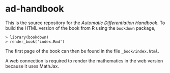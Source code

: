 # ad-handbook

This is the source repository for the *Automatic Differentiation
Handbook*.  To build the HTML version of the book from R using the
`bookdown` package,

```
> library(bookdown)
> render_book('index.Rmd')
```

The first page of the book can then be found in the file
`_book/index.html`.

A web connection is required to render the mathematics in the web
version because it uses MathJax.
